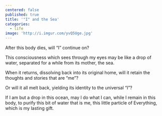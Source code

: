 ```yaml
---
centered: false
published: true
title: '"I" and the Sea'
categories:
  - life
image: 'http://i.imgur.com/yvQ5Uge.jpg'
---
```

After this body dies,
will “I” continue on?

This consciousness
which sees through my eyes
may be like a drop of water,
separated for a while
from its mother,
the sea.

When it returns,
dissolving back
into its original home,
will it retain 
the thoughts and stories
that are “me”?

Or will it all melt back,
yielding its identity
to the universal “I”?

If I am but a drop
in this ocean,
may I do what I can,
while I remain in this body,
to purify this bit of water 
that is me,
this little particle 
of Everything,
which is 
my lasting gift.
